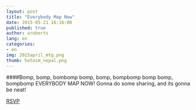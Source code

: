 ```yaml
---
layout: post
title: "Everybody Map Now"
date: 2015-05-21 16:16:00
published: true
author: aroberts
lang: en
categories:
- en
img: 2015april_mtg.png
thumb: hotosm_nepal.png
---
```


####Bomp, bomp, bombomp bomp, bomp, bompbomp bomp bomp, bompbomp EVERYBODY MAP NOW!
Gonna do some sharing, and its gonna be neat!
<!--more-->

<a href="http://www.meetup.com/MaptimeAlpes/events/222341190/" data-event="222341190" class="mu-rsvp-btn">RSVP</a>
